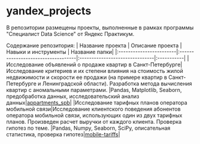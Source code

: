 # yandex_projects
В репозитории размещены проекты, выполненные в рамках программы "Специалист Data Science" от Яндекс Практикум. 

Содержание репозитория:
|     Название проекта    |          Описание проекта          |   Навыки и инструменты  | Название папки|
|:------------------------|:-----------------------------------|:-------------------------------|:-----------|
|Исследование объявлений о продаже квартир в Санкт-Петербурге|Исследование критериев и их степени влияния на стоимость жилой недвижимости и скорости ее продажи (на примере квартир в Санкт-Петербурге и Ленинградской области). Разработка метода вычисления квартир с аномальными параметрами. |Pandas, Matplotlib, Seaborn, предобработка данных, исследовательский анализ данных|[appartments_spb](https://github.com/AnnaTarassyuk/yandex_projects/tree/main/appartments_spb)|
|Исследование тарифных планов оператора мобильной связи|Исследование клиентского поведения абонентов оператора мобильной связи, использующих один из двух тарифных планов. Произведен расчет выручки от каждого клиента. Проверка гипотез по теме. |Pandas, Numpy, Seaborn, SciPy, описательная статистика, проверка гипотез|[mobile-tariffs](https://github.com/AnnaTarassyuk/yandex_projects/tree/main/mobile-tariffs)|


